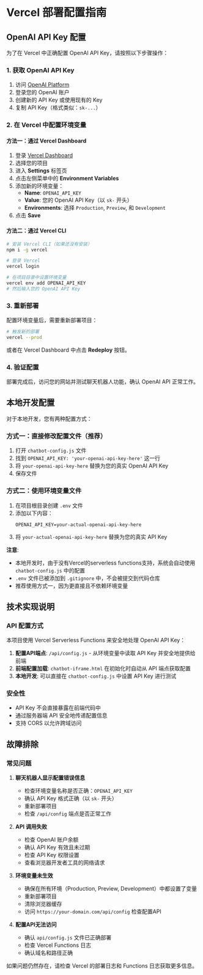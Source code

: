 # Vercel 部署配置指南

## OpenAI API Key 配置

为了在 Vercel 中正确配置 OpenAI API Key，请按照以下步骤操作：

### 1. 获取 OpenAI API Key
1. 访问 [OpenAI Platform](https://platform.openai.com/api-keys)
2. 登录您的 OpenAI 账户
3. 创建新的 API Key 或使用现有的 Key
4. 复制 API Key（格式类似：`sk-...`）

### 2. 在 Vercel 中配置环境变量

#### 方法一：通过 Vercel Dashboard
1. 登录 [Vercel Dashboard](https://vercel.com/dashboard)
2. 选择您的项目
3. 进入 **Settings** 标签页
4. 点击左侧菜单中的 **Environment Variables**
5. 添加新的环境变量：
   - **Name**: `OPENAI_API_KEY`
   - **Value**: 您的 OpenAI API Key（以 `sk-` 开头）
   - **Environments**: 选择 `Production`, `Preview`, 和 `Development`
6. 点击 **Save**

#### 方法二：通过 Vercel CLI
```bash
# 安装 Vercel CLI（如果还没有安装）
npm i -g vercel

# 登录 Vercel
vercel login

# 在项目目录中设置环境变量
vercel env add OPENAI_API_KEY
# 然后输入您的 OpenAI API Key
```

### 3. 重新部署
配置环境变量后，需要重新部署项目：

```bash
# 触发新的部署
vercel --prod
```

或者在 Vercel Dashboard 中点击 **Redeploy** 按钮。

### 4. 验证配置
部署完成后，访问您的网站并测试聊天机器人功能，确认 OpenAI API 正常工作。

## 本地开发配置

对于本地开发，您有两种配置方式：

### 方式一：直接修改配置文件（推荐）
1. 打开 `chatbot-config.js` 文件
2. 找到 `OPENAI_API_KEY: 'your-openai-api-key-here'` 这一行
3. 将 `your-openai-api-key-here` 替换为您的真实 OpenAI API Key
4. 保存文件

### 方式二：使用环境变量文件
1. 在项目根目录创建 `.env` 文件
2. 添加以下内容：
   ```
   OPENAI_API_KEY=your-actual-openai-api-key-here
   ```
3. 将 `your-actual-openai-api-key-here` 替换为您的真实 API Key

**注意**: 
- 本地开发时，由于没有Vercel的serverless functions支持，系统会自动使用 `chatbot-config.js` 中的配置
- `.env` 文件已被添加到 `.gitignore` 中，不会被提交到代码仓库
- 推荐使用方式一，因为更直接且不依赖环境变量

## 技术实现说明

### API 配置方式
本项目使用 Vercel Serverless Functions 来安全地处理 OpenAI API Key：

1. **配置API端点**: `/api/config.js` - 从环境变量中读取 API Key 并安全地提供给前端
2. **前端配置加载**: `chatbot-iframe.html` 在初始化时自动从 API 端点获取配置
3. **本地开发**: 可以直接在 `chatbot-config.js` 中设置 API Key 进行测试

### 安全性
- API Key 不会直接暴露在前端代码中
- 通过服务器端 API 安全地传递配置信息
- 支持 CORS 以允许跨域访问

## 故障排除

### 常见问题
1. **聊天机器人显示配置错误信息**
   - 检查环境变量名称是否正确：`OPENAI_API_KEY`
   - 确认 API Key 格式正确（以 `sk-` 开头）
   - 重新部署项目
   - 检查 `/api/config` 端点是否正常工作

2. **API 调用失败**
   - 检查 OpenAI 账户余额
   - 确认 API Key 有效且未过期
   - 检查 API Key 权限设置
   - 查看浏览器开发者工具的网络请求

3. **环境变量未生效**
   - 确保在所有环境（Production, Preview, Development）中都设置了变量
   - 重新部署项目
   - 清除浏览器缓存
   - 访问 `https://your-domain.com/api/config` 检查配置API

4. **配置API无法访问**
   - 确认 `api/config.js` 文件已正确部署
   - 检查 Vercel Functions 日志
   - 确认域名和路径正确

如果问题仍然存在，请检查 Vercel 的部署日志和 Functions 日志获取更多信息。